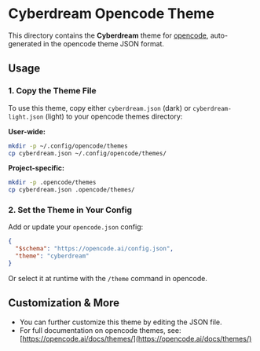# Cyberdream Opencode Theme

This directory contains the **Cyberdream** theme for [opencode](https://opencode.ai), auto-generated in the opencode theme JSON format.

## Usage

### 1. Copy the Theme File

To use this theme, copy either `cyberdream.json` (dark) or `cyberdream-light.json` (light) to your opencode themes directory:

**User-wide:**

```sh
mkdir -p ~/.config/opencode/themes
cp cyberdream.json ~/.config/opencode/themes/
```

**Project-specific:**

```sh
mkdir -p .opencode/themes
cp cyberdream.json .opencode/themes/
```

### 2. Set the Theme in Your Config

Add or update your `opencode.json` config:

```json
{
  "$schema": "https://opencode.ai/config.json",
  "theme": "cyberdream"
}
```

Or select it at runtime with the `/theme` command in opencode.

## Customization & More

- You can further customize this theme by editing the JSON file.
- For full documentation on opencode themes, see: [https://opencode.ai/docs/themes/](https://opencode.ai/docs/themes/)
